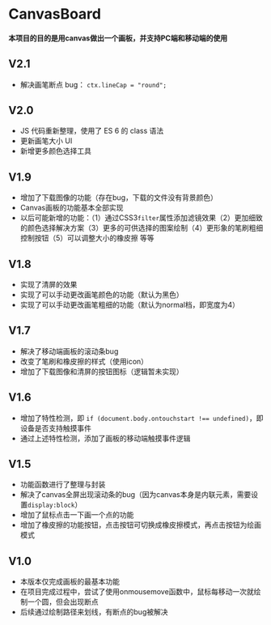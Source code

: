 # CanvasBoard

#### 本项目的目的是用canvas做出一个画板，并支持PC端和移动端的使用

## V2.1
- 解决画笔断点 bug： `ctx.lineCap = "round";`

## V2.0

- JS 代码重新整理，使用了 ES 6 的 class 语法
- 更新画笔大小 UI 
- 新增更多颜色选择工具

## V1.9

- 增加了下载图像的功能（存在bug，下载的文件没有背景颜色）
- Canvas画板的功能基本全部实现
- 以后可能新增的功能：（1）通过CSS3`filter`属性添加滤镜效果（2）更加细致的颜色选择解决方案（3）更多的可供选择的图案绘制（4）更形象的笔刷粗细控制按钮（5）可以调整大小的橡皮擦 等等

## V1.8

- 实现了清屏的效果
- 实现了可以手动更改画笔颜色的功能（默认为黑色）
- 实现了可以手动更改画笔粗细的功能（默认为normal档，即宽度为4）

## V1.7

- 解决了移动端画板的滚动条bug
- 改变了笔刷和橡皮擦的样式（使用icon）
- 增加了下载图像和清屏的按钮图标（逻辑暂未实现）

## V1.6

- 增加了特性检测，即 `if (document.body.ontouchstart !== undefined)`，即设备是否支持触摸事件
- 通过上述特性检测，添加了画板的移动端触摸事件逻辑

## V1.5

- 功能函数进行了整理与封装
- 解决了canvas全屏出现滚动条的bug（因为canvas本身是内联元素，需要设置`display:block`）
- 增加了鼠标点击一下画一个点的功能
- 增加了橡皮擦的功能按钮，点击按钮可切换成橡皮擦模式，再点击按钮为绘画模式


## V1.0

- 本版本仅完成画板的最基本功能
- 在项目完成过程中，尝试了使用onmousemove函数中，鼠标每移动一次就绘制一个圆，但会出现断点
- 后续通过绘制路径来划线，有断点的bug被解决
